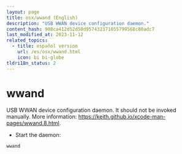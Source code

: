 ```yaml
---
layout: page
title: osx/wwand (English)
description: "USB WWAN device configuration daemon."
content_hash: 908ca412d52d50d957432371055799568c80adc7
last_modified_at: 2023-11-12
related_topics:
  - title: español version
    url: /es/osx/wwand.html
    icon: bi bi-globe
tldri18n_status: 2
---
```

# wwand

USB WWAN device configuration daemon.
It should not be invoked manually.
More information: <https://keith.github.io/xcode-man-pages/wwand.8.html>.

- Start the daemon:

`wwand`
